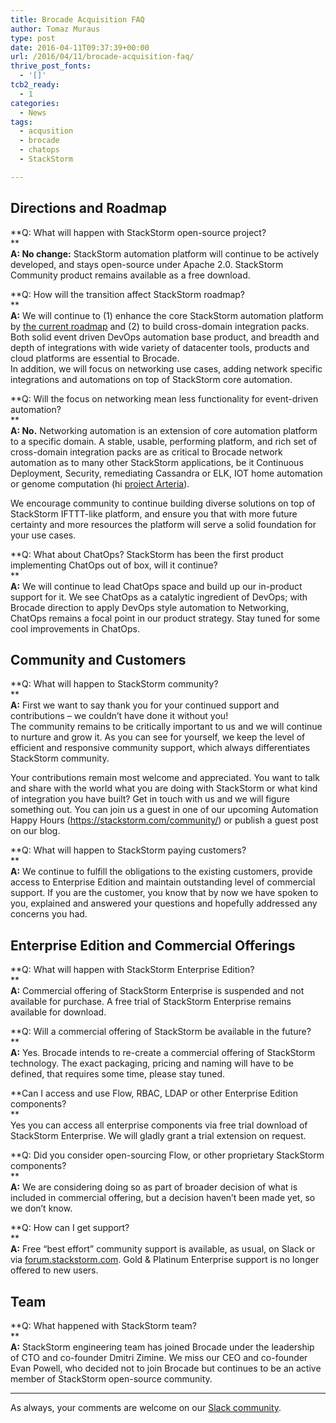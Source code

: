 ```yaml
---
title: Brocade Acquisition FAQ
author: Tomaz Muraus
type: post
date: 2016-04-11T09:37:39+00:00
url: /2016/04/11/brocade-acquisition-faq/
thrive_post_fonts:
  - '[]'
tcb2_ready:
  - 1
categories:
  - News
tags:
  - acqusition
  - brocade
  - chatops
  - StackStorm

---
```

## Directions and Roadmap

**Q: What will happen with StackStorm open-source project?  
**  
**A: No change:** StackStorm automation platform will continue to be actively developed, and stays open-source under Apache 2.0. StackStorm Community product remains available as a free download.

<!--more-->

**Q: How will the transition affect StackStorm roadmap?  
**  
**A:** We will continue to (1) enhance the core StackStorm automation platform by <a href="https://docs.stackstorm.com/roadmap.html" target="_blank" rel="noopener">the current roadmap</a> and (2) to build cross-domain integration packs. Both solid event driven DevOps automation base product, and breadth and depth of integrations with wide variety of datacenter tools, products and cloud platforms are essential to Brocade.  
In addition, we will focus on networking use cases, adding network specific integrations and automations on top of StackStorm core automation.

**Q: Will the focus on networking mean less functionality for event-driven automation?  
**  
**A: No.** Networking automation is an extension of core automation platform to a specific domain. A stable, usable, performing platform, and rich set of cross-domain integration packs are as critical to Brocade network automation as to many other StackStorm applications, be it Continuous Deployment, Security, remediating Cassandra or ELK, IOT home automation or genome computation (hi <a href="http://arteria-project.github.io/" target="_blank" rel="noopener">project Arteria</a>).

We encourage community to continue building diverse solutions on top of StackStorm IFTTT-like platform, and ensure you that with more future certainty and more resources the platform will serve a solid foundation for your use cases.

**Q: What about ChatOps? StackStorm has been the first product implementing ChatOps out of box, will it continue?  
**  
**A:** We will continue to lead ChatOps space and build up our in-product support for it. We see ChatOps as a catalytic ingredient of DevOps; with Brocade direction to apply DevOps style automation to Networking, ChatOps remains a focal point in our product strategy. Stay tuned for some cool improvements in ChatOps.

## Community and Customers

**Q: What will happen to StackStorm community?  
**  
**A:** First we want to say thank you for your continued support and contributions &#8211; we couldn’t have done it without you!  
The community remains to be critically important to us and we will continue to nurture and grow it. As you can see for yourself, we keep the level of efficient and responsive community support, which always differentiates StackStorm community.

Your contributions remain most welcome and appreciated. You want to talk and share with the world what you are doing with StackStorm or what kind of integration you have built? Get in touch with us and we will figure something out. You can join us a guest in one of our upcoming Automation Happy Hours (<a href="https://stackstorm.com/community/" target="_blank" rel="noopener">https://stackstorm.com/community/</a>) or publish a guest post on our blog.

**Q: What will happen to StackStorm paying customers?  
**  
**A:** We continue to fulfill the obligations to the existing customers, provide access to Enterprise Edition and maintain outstanding level of commercial support. If you are the customer, you know that by now we have spoken to you, explained and answered your questions and hopefully addressed any concerns you had.

## Enterprise Edition and Commercial Offerings

**Q: What will happen with StackStorm Enterprise Edition?  
**  
**A:** Commercial offering of StackStorm Enterprise is suspended and not available for purchase. A free trial of StackStorm Enterprise remains available for download.

**Q: Will a commercial offering of StackStorm be available in the future?  
**  
**A:** Yes. Brocade intends to re-create a commercial offering of StackStorm technology. The exact packaging, pricing and naming will have to be defined, that requires some time, please stay tuned.

**Can I access and use Flow, RBAC, LDAP or other Enterprise Edition components?  
**  
Yes you can access all enterprise components via free trial download of StackStorm Enterprise. We will gladly grant a trial extension on request.

**Q: Did you consider open-sourcing Flow, or other proprietary StackStorm components?  
**  
**A:** We are considering doing so as part of broader decision of what is included in commercial offering, but a decision haven&#8217;t been made yet, so we don&#8217;t know.

**Q: How can I get support?  
**  
**A:** Free “best effort” community support is available, as usual, on Slack or via [forum.stackstorm.com][1]. Gold & Platinum Enterprise support is no longer offered to new users.

## Team

**Q: What happened with StackStorm team?  
**  
**A:** StackStorm engineering team has joined Brocade under the leadership of CTO and co-founder Dmitri Zimine. We miss our CEO and co-founder Evan Powell, who decided not to join Brocade but continues to be an active member of StackStorm open-source community.

* * *

As always, your comments are welcome on our [Slack community][2].

 [1]: https://forum.stackstorm.com
 [2]: http://stackstorm.com/community-signup